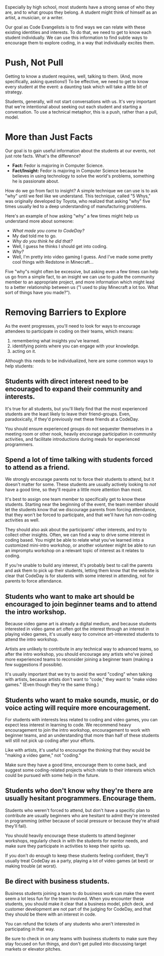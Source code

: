 Especially by high school, most students have a strong sense of who they are, and to what groups they belong. A student
might think of himself as an artist, a musician, or a writer.

Our goal as Code Evangelists is to find ways we can relate with these existing identities and interests. To do that,
we need to get to know each student individually. We can use this information to find subtle ways to encourage them
to explore coding, in a way that individually excites them.

# Push, Not Pull

Getting to know a student requires, well, talking to them. (And, more specifically, asking questions!) To be effective,
we need to get to know every student at the event: a daunting task which will take a little bit of strategy.

Students, generally, will not start conversations with us. It's very important that we're intentional about seeking
out each student and starting a conversation. To use a technical metaphor, this is a push, rather than a pull, model.


# More than Just Facts

Our goal is to gain useful information about the students at our events, not just rote facts. What's the difference?

- **Fact:** Fedor is majoring in Computer Science.
- **Fact/Insight:** Fedor is majoring in Computer Science because he believes in using technology to solve the world's
  problems, something he is passionate about.

How do we go from fact to insight? A simple technique we can use is to ask "why" until we feel like we understand. This
technique, called "5 Whys," was originally developed by Toyota, who realized that asking "why" five times usually
led to a deep understanding of manufacturing problems.

Here's an example of how asking "why" a few times might help us understand more about someone:

- _What made you come to CodeDay?_
- My dad told me to go.
- _Why do you think he did that?_
- Well, I guess he thinks I should get into coding.
- _Why?_
- Well, I'm pretty into video gaming I guess. And I've made some pretty cool things with Redstone in Minecraft...

Five "why"s might often be excessive, but asking even a few times can help us go from a simple fact, to an insight we
can use to guide the community member to an appropriate project, and more information which might lead to a better
relationship between us ("I used to play Minecraft a lot too. What sort of things have you made?").


# Removing Barriers to Explore

As the event progresses, you'll need to look for ways to encourage attendees to participate in coding on their teams,
which means:

1. remembering what insights you've learned.
2. identifying points where you can engage with your knowledge.
3. acting on it.

Although this needs to be individualized, here are some common ways to help students:

## Students with direct interest need to be encouraged to expand their community and interests.

It's true for all students, but you'll likely find that the most experienced students are the least likely to leave
their friend-groups. Even, paradoxically, if they'd previously met these friends at a CodeDay.

You should ensure experienced groups do not sequester themselves in a meeting room or other nook, heavily encourage
participation in community activities, and facilitate introductions during meals for experienced programmers.

## Spend a lot of time talking with students forced to attend as a friend.

We strongly encourage parents not to force their students to attend, but it doesn't matter for some. These students are
usually actively looking to _not_ have a good time, so they'll require a little more attention than most.

It's best to assign one team member to specifically get to know these students. Starting near the beginning of the
event, the team member should let the students know that we discourage parents from forcing attendance, that they won't
be forced to participate, and that we'll have fun non-coding activities as well.

They should also ask about the participants' other interests, and try to collect other insights. Often, we can find a
way to drive some interest in coding based. You might be able to relate what you've learned into a customized mini-intro
workshop, or another volunteer might be able to run an impromptu workshop on a relevant topic of interest as it relates
to coding.

If you're unable to build any interest, it's probably best to call the parents and ask them to pick up their students,
letting them know that the website is clear that CodeDay is for students with some interest in attending, not for
parents to force attendance.

## Students who want to make art should be encouraged to join beginner teams and to attend the intro workshop.

Because video game art is already a digital medium, and because students interested in video game art often got the
interest through an interest in playing video games, it's usually easy to convince art-interested students to attend the
intro workshop.

Artists are unlikely to contribute in any technical way to advanced teams, so after the intro workshop, you should
encourage any artists who've joined more experienced teams to reconsider joining a beginner team (making a few
suggestions if possible).

It's usually important that we try to avoid the word "coding" when talking with artists, because artists don't want to
"code," they want to "make video games." (Even though they're the same thing.)

## Students who want to make sounds, music, or do voice acting will require more encouragement.

For students with interests less related to coding and video games, you can expect less interest in learning to code.
We recommend heavy encouragement to join the intro workshop, encouragement to work with beginner teams, and an
understanding that more than half of these students will still not pick up coding after your efforts.

Like with artists, it's useful to encourage the thinking that they would be "making a video game," not "coding."

Make sure they have a good time, encourage them to come back, and suggest some coding-related projects which relate to
their interests which could be pursued with some help in the future.

## Students who don't know why they're there are usually hesitant programmers. Encourage them.

Students who weren't forced to attend, but don't have a specific plan to contribute are usually beginners who are
hesitant to admit they're interested in programming (either because of social pressure or because they're afraid they'll
fail).

You should heavily encourage these students to attend beginner workshops, regularly check in with the students for
mentor needs, and make sure they participate in activities to keep their spirits up.

If you don't do enough to keep these students feeling confident, they'll usually treat CodeDay as a party, playing a
lot of video games (at best) or making trouble (at worst).

## Be direct with business students.

Business students joining a team to do business work can make the event seem a lot less fun for the team involved. When
you encounter these students, you should make it clear that a business model, pitch deck, and customer development are
not part of the judging for CodeDay, and that they should be there with an interest in code.

You can refund the tickets of any students who aren't interested in participating in that way.

Be sure to check in on any teams with business students to make sure they stay focused on fun things, and don't get
pulled into discussing target markets or elevator pitches.
